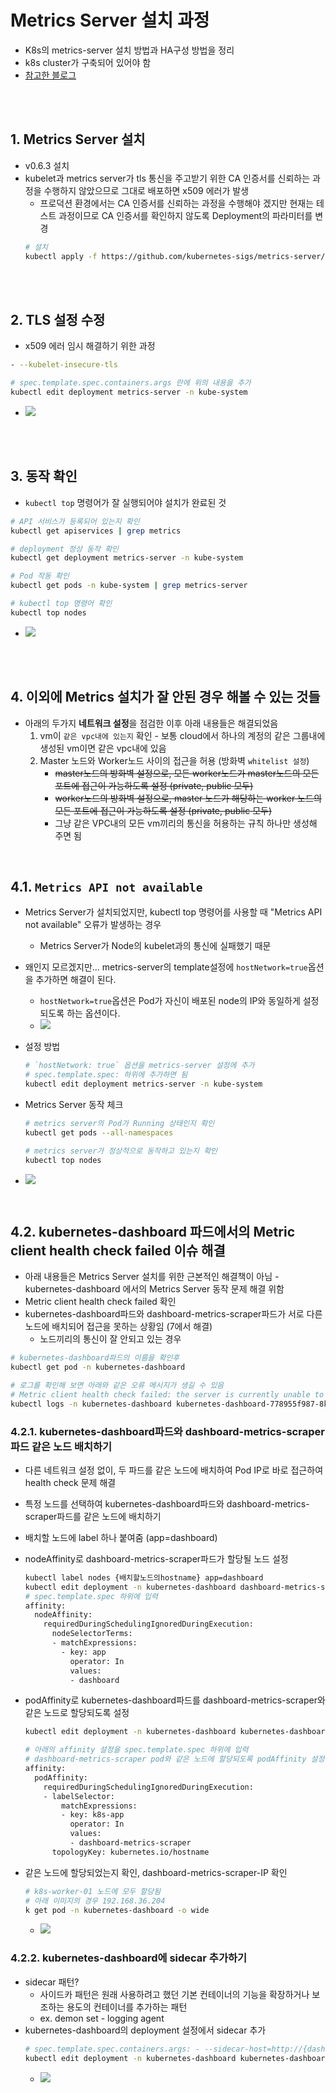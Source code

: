 # Metrics Server 설치 과정
* K8s의 metrics-server 설치 방법과 HA구성 방법을 정리
* k8s cluster가 구축되어 있어야 함
* [참고한 블로그](https://nangman14.tistory.com/81#3.%20Metrics-server%EB%A5%BC%20%EB%8D%94%20%EC%9E%98%20%EC%9D%B4%EC%9A%A9%ED%95%98%EA%B8%B0-1)

<br><br>

## 1. Metrics Server 설치
* v0.6.3 설치
* kubelet과 metrics server가 tls 통신을 주고받기 위한 CA 인증서를 신뢰하는 과정을 수행하지 않았으므로 그대로 배포하면 x509 에러가 발생
  * 프로덕션 환경에서는 CA 인증서를 신뢰하는 과정을 수행해야 겠지만 현재는 테스트 과정이므로 CA 인증서를 확인하지 않도록 Deployment의 파라미터를 변경
  ```sh
  # 설치
  kubectl apply -f https://github.com/kubernetes-sigs/metrics-server/releases/download/v0.6.3/components.yaml
  ```

<br><br>

## 2. TLS 설정 수정
* x509 에러 임시 해결하기 위한 과정
```sh
- --kubelet-insecure-tls
```

```sh
# spec.template.spec.containers.args 란에 위의 내용을 추가
kubectl edit deployment metrics-server -n kube-system
```
* ![](2024-11-29-10-12-28.png)


<br><br>

## 3. 동작 확인
* `kubectl top` 명령어가 잘 실행되어야 설치가 완료된 것
```sh
# API 서비스가 등록되어 있는지 확인
kubectl get apiservices | grep metrics

# deployment 정상 동작 확인
kubectl get deployment metrics-server -n kube-system

# Pod 작동 확인
kubectl get pods -n kube-system | grep metrics-server

# kubectl top 명령어 확인
kubectl top nodes
```
* ![](2024-12-09-20-36-23.png)

<br><br>

## 4. 이외에 Metrics 설치가 잘 안된 경우 해볼 수 있는 것들
* 아래의 두가지 **네트워크 설정**을 점검한 이후 아래 내용들은 해결되었음
  1. vm이 `같은 vpc내에 있는지` 확인 - 보통 cloud에서 하나의 계정의 같은 그룹내에 생성된 vm이면 같은 vpc내에 있음
  2. Master 노드와 Worker노드 사이의 접근을 허용 (방화벽 `whitelist 설정`)
     * ~~master노드의 방화벽 설정으로, 모든 worker노드가 master노드의 모든 포트에 접근이 가능하도록 설정 (private, public 모두)~~
     * ~~worker노드의 방화벽 설정으로, master 노드가 해당하는 worker 노드의 모든 포트에 접근이 가능하도록 설정 (private, public 모두)~~
     * 그냥 같은 VPC내의 모든 vm끼리의 통신을 허용하는 규칙 하나만 생성해 주면 됨

<br>

## 4.1. `Metrics API not available`
* Metrics Server가 설치되었지만, kubectl top 명령어를 사용할 때 "Metrics API not available" 오류가 발생하는 경우
  * Metrics Server가 Node의 kubelet과의 통신에 실패했기 때문

* 왜인지 모르겠지만... metrics-server의 template설정에 `hostNetwork=true`옵션을 추가하면 해결이 된다. 
  * `hostNetwork=true`옵션은 Pod가 자신이 배포된 node의 IP와 동일하게 설정되도록 하는 옵션이다.
  * ![](2024-12-10-23-18-29.png)
* 설정 방법
  ```sh
  # `hostNetwork: true` 옵션을 metrics-server 설정에 추가
  # spec.template.spec: 하위에 추가하면 됨
  kubectl edit deployment metrics-server -n kube-system
  ```
* Metrics Server 동작 체크
  ```sh
  # metrics server의 Pod가 Running 상태인지 확인
  kubectl get pods --all-namespaces
  ```

  ```sh
  # metrics server가 정상적으로 동작하고 있는지 확인
  kubectl top nodes
  ```
* ![](2024-12-10-23-23-14.png)


<br>

## 4.2. kubernetes-dashboard 파드에서의 Metric client health check failed 이슈 해결
* 아래 내용들은 Metrics Server 설치를 위한 근본적인 해결책이 아님 - kubernetes-dashboard 에서의 Metrics Server 동작 문제 해결 위함
* Metric client health check failed 확인
* kubernetes-dashboard파드와 dashboard-metrics-scraper파드가 서로 다른 노드에 배치되어 접근을 못하는 상황임 (7에서 해결)
  * 노드끼리의 통신이 잘 안되고 있는 경우
```sh
# kubernetes-dashboard파드의 이름을 확인후
kubectl get pod -n kubernetes-dashboard

# 로그를 확인해 보면 아래와 같은 오류 메시지가 생길 수 있음
# Metric client health check failed: the server is currently unable to handle the request (get services dashboard-metrics-scraper). Retrying in 30 seconds.
kubectl logs -n kubernetes-dashboard kubernetes-dashboard-778955f987-8kb47
```

### 4.2.1. kubernetes-dashboard파드와 dashboard-metrics-scraper파드 같은 노드 배치하기
* 다른 네트워크 설정 없이, 두 파드를 같은 노드에 배치하여 Pod IP로 바로 접근하여 health check 문제 해결
* 특정 노드를 선택하여 kubernetes-dashboard파드와 dashboard-metrics-scraper파드를 같은 노드에 배치하기
* 배치할 노드에 label 하나 붙여줌 (app=dashboard)
* nodeAffinity로 dashboard-metrics-scraper파드가 할당될 노드 설정
  ```sh
  kubectl label nodes {배치할노드의hostname} app=dashboard
  kubectl edit deployment -n kubernetes-dashboard dashboard-metrics-scraper
  # spec.template.spec 하위에 입력
  affinity:
    nodeAffinity:
      requiredDuringSchedulingIgnoredDuringExecution:
        nodeSelectorTerms:
        - matchExpressions:
          - key: app
            operator: In
            values:
            - dashboard
  ```

* podAffinity로 kubernetes-dashboard파드를 dashboard-metrics-scraper와 같은 노드로 할당되도록 설정
  ```sh
  kubectl edit deployment -n kubernetes-dashboard kubernetes-dashboard

  # 아래의 affinity 설정을 spec.template.spec 하위에 입력
  # dashboard-metrics-scraper pod와 같은 노드에 할당되도록 podAffinity 설정
  affinity:
    podAffinity:
      requiredDuringSchedulingIgnoredDuringExecution:
      - labelSelector:
          matchExpressions:
          - key: k8s-app
            operator: In
            values:
            - dashboard-metrics-scraper
        topologyKey: kubernetes.io/hostname
  ```

* 같은 노드에 할당되었는지 확인, dashboard-metrics-scraper-IP 확인
  ```sh
  # k8s-worker-01 노드에 모두 할당됨
  # 아래 이미지의 경우 192.168.36.204
  k get pod -n kubernetes-dashboard -o wide
  ```
  * ![](2024-12-09-20-52-30.png)

### 4.2.2. kubernetes-dashboard에 sidecar 추가하기
* sidecar 패턴?
  * 사이드카 패턴은 원래 사용하려고 했던 기본 컨테이너의 기능을 확장하거나 보조하는 용도의 컨테이너를 추가하는 패턴
  * ex. demon set - logging agent
* kubernetes-dashboard의 deployment 설정에서 sidecar 추가
  ```sh
  # spec.template.spec.containers.args: - --sidecar-host=http://{dashboard-metrics-scraper-IP}:8000
  kubectl edit deployment -n kubernetes-dashboard kubernetes-dashboard
  ```
  * ![](2024-12-09-21-01-55.png)
